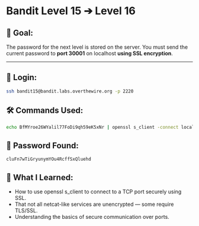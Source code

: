 # Bandit Level 15 ➔ Level 16

## 🧠 Goal:
The password for the next level is stored on the server. You must send the current password to **port 30001** on localhost **using SSL encryption**.

---

## 🔐 Login:
```bash
ssh bandit15@bandit.labs.overthewire.org -p 2220
```

## 🛠️ Commands Used:
```bash
echo BfMYroe26WYalil77FoDi9qh59eK5xNr | openssl s_client -connect localhost:30001
```

## 🧾 Password Found:
`cluFn7wTiGryunymYOu4RcffSxQluehd`

## 📘 What I Learned:
- How to use openssl s_client to connect to a TCP port securely using SSL.
-	That not all netcat-like services are unencrypted — some require TLS/SSL.
-	Understanding the basics of secure communication over ports.
